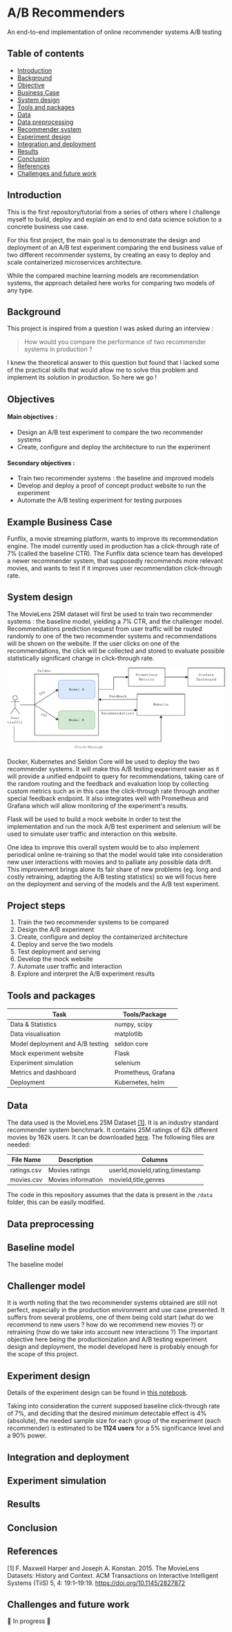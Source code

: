 # A/B Recommenders
An end-to-end implementation of online recommender systems A/B testing

## Table of contents
* [Introduction](#introduction)
* [Background](#background)
* [Objective](#objectives)
* [Business Case](#business-case)
* [System design](#system-design)
* [Tools and packages](#tools-and-packages)
* [Data](#data)
* [Data preprocessing](#data-preprocessing)
* [Recommender system](#recommender-system)
* [Experiment design](#experiment-design)
* [Integration and deployment](#integration-and-deployment)
* [Results](#results)
* [Conclusion](#conclusion)
* [References](#references)
* [Challenges and future work](#challenges-and-future-work)

## Introduction

This is the first repository/tutorial from a series of others where I challenge myself to build, deploy and 
explain an end to end data science solution to a concrete business use case.

For this first project, the main goal is to demonstrate the design and deployment of an A/B test experiment comparing
the end business value of two different recommender systems, by creating an easy to deploy and scale containerized 
microservices architecture.

While the compared machine learning models are recommendation systems, the approach detailed here works for comparing
two models of any type.
## Background

This project is inspired from a question I was asked during an interview : 
> How would you compare the performance of two recommender systems in production ?

I knew the theoretical answer to this question but found that I lacked some of the 
practical skills that would allow me to solve this problem and implement its solution in production.
So here we go !

## Objectives

#### Main objectives :
* Design an A/B test experiment to compare the two recommender systems
* Create, configure and deploy the architecture to run the experiment
#### Secondary objectives : 
* Train two recommender systems : the baseline and improved models
* Develop and deploy a proof of concept product website to run the experiment
* Automate the A/B testing experiment for testing purposes

## Example Business Case

Funflix, a movie streaming platform, wants to improve its recommendation engine. The model currently used in production 
has a click-through rate of 7% (called the baseline CTR). The Funflix data science team has developed
a newer recommender system, that supposedly recommends more relevant movies, and wants to test if it improves
user recommendation click-through rate.

## System design

The MovieLens 25M dataset will first be used to train two recommender systems : the baseline model, yielding a 7% CTR,
and the challenger model. Recommendations prediction request from user traffic will be routed randomly to one of the 
two recommender systems and recommendations will be shown on the website. If the user clicks on one of the 
recommendations, the click will be collected and stored to evaluate possible statistically significant change
in click-through rate.

![System diagram](./ressources/system_diagram.png)

Docker, Kubernetes and Seldon Core will be used to deploy the two recommender systems. It will make this A/B testing experiment easier as
it will provide a unified endpoint to query for recommendations, taking care of the random routing and the feedback
and evaluation loop by collecting custom metrics such as in this case the click-through rate through another
special feedback endpoint. It also integrates well with Prometheus and Grafana which will allow 
monitoring of the experiment's results.

Flask will be used to build a mock website in order to test the implementation and run the mock A/B test experiment 
and selenium will be used to simulate user traffic and interaction on this website.

One idea to improve this overall system would be to also implement periodical online re-training so that the model 
would take into consideration new user interactions with movies and to palliate any possible data drift.
This improvement brings alone its fair share of new problems (eg. long and costly retraining, adapting the A/B testing
statistics) so we will focus here on the deployment and serving of the models and the A/B test experiment.

## Project steps

1. Train the two recommender systems to be compared
2. Design the A/B experiment
3. Create, configure and deploy the containerized architecture
4. Deploy and serve the two models
5. Test deployment and serving
6. Develop the mock website
7. Automate user traffic and interaction
8. Explore and interpret the A/B experiment results

## Tools and packages

| Task        | Tools/Package                   |
|-------------|---------------------------------|
|Data & Statistics| numpy, scipy|
|Data visualisation| matplotlib|
| Model deployment and A/B testing | seldon core |
| Mock experiment website | Flask |
| Experiment simulation | selenium |
| Metrics and dashboard | Prometheus, Grafana |
| Deployment | Kubernetes, helm |

## Data

The data used is the MovieLens 25M Dataset [[1]](#1). It is an industry standard recommender system benchmark. 
It contains 25M ratings of 62k different movies by 162k users. It can be downloaded 
[here](https://grouplens.org/datasets/movielens/). The following files are needed:

| File Name   | Description        | Columns                         |
|-------------|--------------------|---------------------------------|
| ratings.csv | Movies ratings     | userId,movieId,rating,timestamp |
| movies.csv  | Movies information | movieId,title,genres            |

The code in this repository assumes that the data is present in the ```/data``` folder, this can be easily modified.

## Data preprocessing

## Baseline model

The baseline model 

## Challenger model

It is worth noting that the two recommender systems obtained are still not perfect, especially in the production
environment and use case presented. It suffers from several problems, one of them being cold start (what do we 
recommend to new users ? how do we recommend new movies ?) or retraining (how do we take into account new
interactions ?) The important objective here being the productionization and A/B testing experiment design and 
deployment, the model developed here is probably enough for the scope of this project.

## Experiment design

Details of the experiment design can be found in [this notebook](02%20-%20AB%20experiment.ipynb).

Taking into consideration the current supposed baseline click-through rate of 7%, and deciding that the desired 
minimum detectable effect is 4% (absolute), the needed sample size for each group of the experiment (each recommender)
is estimated to be **1124 users** for a 5% significance level and a 90% power. 

## Integration and deployment

## Experiment simulation 

## Results

## Conclusion

## References

<a id="1">[1]</a> 
F. Maxwell Harper and Joseph A. Konstan. 2015. The MovieLens Datasets: History and Context. ACM Transactions on 
Interactive Intelligent Systems (TiiS) 5, 4: 19:1–19:19. https://doi.org/10.1145/2827872

## Challenges and future work

🚧 In progress 🚧